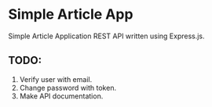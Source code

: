 # Simple Article App

Simple Article Application REST API written using Express.js.

## TODO:

1. Verify user with email.
2. Change password with token.
3. Make API documentation.
